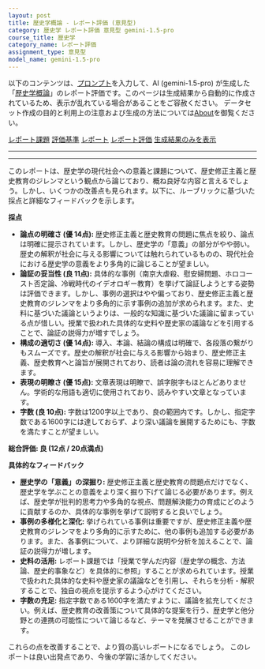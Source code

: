 ```yaml
---
layout: post
title: 歴史学概論 - レポート評価 (意見型)
category: 歴史学 レポート評価 意見型 gemini-1.5-pro
course_title: 歴史学
category_name: レポート評価
assignment_type: 意見型
model_name: gemini-1.5-pro
---
```


以下のコンテンツは、[プロンプト](https://github.com/takedatoshiyuki/synthetic_assignments/tree/main/generated/歴史学/gemini-1.5-pro/prompt_レポート評価-意見型.md)を入力して、AI (gemini-1.5-pro) が生成した「[歴史学概論](/contents/歴史学/)」のレポート評価です。このページは生成結果から自動的に作成されているため、表示が乱れている場合があることをご容赦ください。
データセット作成の目的と利用上の注意および生成の方法については[About](/About)を御覧ください。

[レポート課題](../レポート課題-意見型)
[評価基準](../評価基準-意見型)
[レポート](../レポート-意見型)
[レポート評価](../レポート評価-意見型)
[生成結果のみを表示](https://github.com/takedatoshiyuki/synthetic_assignments/tree/main/generated/歴史学/gemini-1.5-pro/レポート評価-意見型.md)
  

***
***
  
このレポートは、歴史学の現代社会への意義と課題について、歴史修正主義と歴史教育のジレンマという観点から論じており、概ね良好な内容と言えるでしょう。しかし、いくつかの改善点も見られます。以下に、ルーブリックに基づいた採点と詳細なフィードバックを示します。

**採点**

* **論点の明確さ (優 14点):**  歴史修正主義と歴史教育の問題に焦点を絞り、論点は明確に提示されています。しかし、歴史学の「意義」の部分がやや弱い。歴史の解釈が社会に与える影響については触れられているものの、現代社会における歴史学の意義をより多角的に論じることが望ましい。
* **論証の妥当性 (良 11点):**  具体的な事例（南京大虐殺、慰安婦問題、ホロコースト否定論、冷戦時代のイデオロギー教育）を挙げて論証しようとする姿勢は評価できます。しかし、事例の選択はやや偏っており、歴史修正主義と歴史教育のジレンマをより多角的に示す事例の追加が求められます。また、史料に基づいた議論というよりは、一般的な知識に基づいた議論に留まっている点が惜しい。授業で扱われた具体的な史料や歴史家の議論などを引用することで、論証の説得力が増すでしょう。
* **構成の適切さ (優 14点):** 導入、本論、結論の構成は明確で、各段落の繋がりもスムーズです。歴史の解釈が社会に与える影響から始まり、歴史修正主義、歴史教育へと論旨が展開されており、読者は論の流れを容易に理解できます。
* **表現の明瞭さ (優 15点):** 文章表現は明瞭で、誤字脱字もほとんどありません。学術的な用語も適切に使用されており、読みやすい文章となっています。
* **字数 (良 10点):**  字数は1200字以上であり、良の範囲内です。しかし、指定字数である1600字には達しておらず、より深い議論を展開するためにも、字数を満たすことが望ましい。

**総合評価: 良 (12点 / 20点満点)**

**具体的なフィードバック**

* **歴史学の「意義」の深掘り:** 歴史修正主義と歴史教育の問題点だけでなく、歴史学を学ぶことの意義をより深く掘り下げて論じる必要があります。例えば、歴史学が批判的思考力や多角的な視点、問題解決能力の育成にどのように貢献するのか、具体的な事例を挙げて説明すると良いでしょう。
* **事例の多様化と深化:**  挙げられている事例は重要ですが、歴史修正主義や歴史教育のジレンマをより多角的に示すために、他の事例も追加する必要があります。また、各事例について、より詳細な説明や分析を加えることで、論証の説得力が増します。
* **史料の活用:** レポート課題では「授業で学んだ内容（歴史学の概念、方法論、歴史的事象など）を具体的に参照」することが求められています。授業で扱われた具体的な史料や歴史家の議論などを引用し、それらを分析・解釈することで、独自の視点を提示するよう心がけてください。
* **字数の充足:**  指定字数である1600字を満たすように、議論を拡充してください。例えば、歴史教育の改善策について具体的な提案を行う、歴史学と他分野との連携の可能性について論じるなど、テーマを発展させることができます。


これらの点を改善することで、より質の高いレポートになるでしょう。  このレポートは良い出発点であり、今後の学習に活かしてください。
